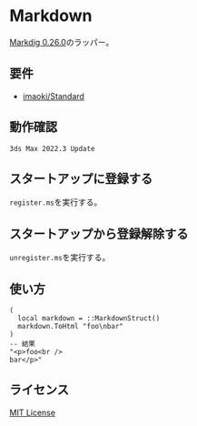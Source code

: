 # Markdown

[Markdig 0.26.0](https://github.com/xoofx/markdig)のラッパー。

## 要件

* [imaoki/Standard](https://github.com/imaoki/Standard)

## 動作確認

`3ds Max 2022.3 Update`

## スタートアップに登録する

`register.ms`を実行する。

## スタートアップから登録解除する

`unregister.ms`を実行する。

## 使い方

```maxscript
(
  local markdown = ::MarkdownStruct()
  markdown.ToHtml "foo\nbar"
)
-- 結果
"<p>foo<br />
bar</p>"
```

## ライセンス

[MIT License](https://github.com/imaoki/Markdown/blob/main/LICENSE)

